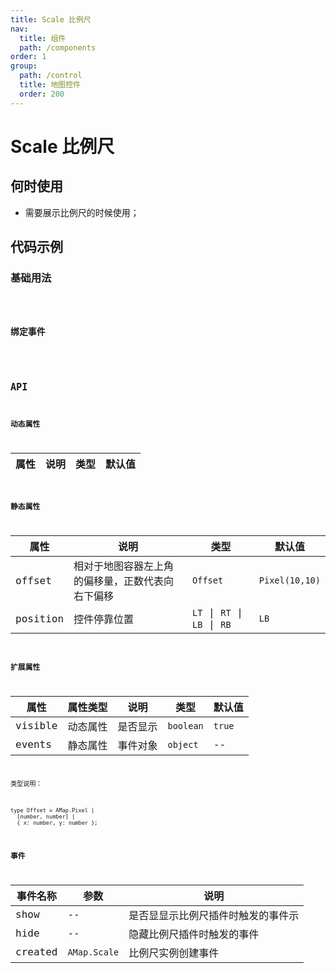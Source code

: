 ```yaml
---
title: Scale 比例尺
nav:
  title: 组件
  path: /components
order: 1
group:
  path: /control
  title: 地图控件
  order: 200
---
```


# Scale 比例尺

## 何时使用

-  需要展示比例尺的时候使用；

## 代码示例

### 基础用法

<code src="./demo/demo-01.tsx" />

### 绑定事件

<code src="./demo/demo-02.tsx" />

## API

### 动态属性

| 属性 |说明|类型|默认值|
|-----|----|----|----|

### 静态属性

| 属性 |说明|类型|默认值|
|-----|----|----|----|
|offset|相对于地图容器左上角的偏移量，正数代表向右下偏移| `Offset` | `Pixel(10,10)` |
|position|控件停靠位置| `LT` \| `RT` \| `LB` \| `RB` | `LB` |


### 扩展属性

| 属性 | 属性类型 |说明|类型|默认值|
|-----|----|----|----|----|
|visible| 动态属性 | 是否显示 | `boolean` | `true` |
|events| 静态属性 | 事件对象 | `object` | -- |

类型说明：

```
type Offset = AMap.Pixel |
  [number, number] |
  { x: number, y: number };
```

### 事件

| 事件名称 | 	参数 |说明|
|-----|----|----|
|show| -- | 是否显显示比例尺插件时触发的事件示 |
|hide| -- | 隐藏比例尺插件时触发的事件 |
|created| `AMap.Scale` | 比例尺实例创建事件 |
